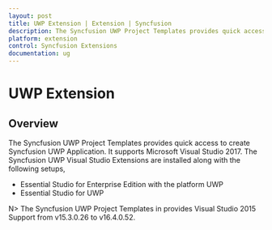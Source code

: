```yaml
---
layout: post
title: UWP Extension | Extension | Syncfusion
description: The Syncfusion UWP Project Templates provides quick access to create Syncfusion UWP Application by adding the required assemblies
platform: extension
control: Syncfusion Extensions
documentation: ug
---
```


# UWP Extension

## Overview

The Syncfusion UWP Project Templates provides quick access to create Syncfusion UWP Application. It supports Microsoft Visual Studio 2017. The Syncfusion UWP Visual Studio Extensions are installed along with the following setups,

* Essential Studio for Enterprise Edition with the platform UWP
* Essential Studio for UWP

N> The Syncfusion UWP Project Templates in provides Visual Studio 2015 Support from v15.3.0.26 to v16.4.0.52.